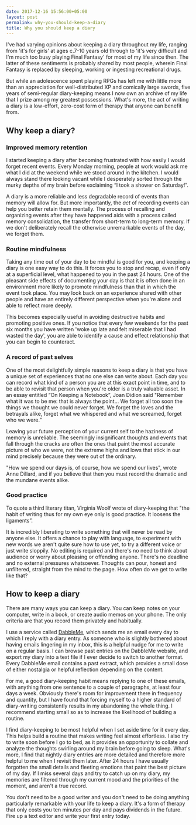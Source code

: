 ```yaml
---
date: 2017-12-16 15:56:00+05:00
layout: post
permalink: why-you-should-keep-a-diary
title: Why you should keep a diary
---
```


I've had varying opinions about keeping a diary throughout my life, ranging from 'it's for girls' at ages c.7-10 years old through to 'it's very difficult and I'm much too busy playing Final Fantasy' for most of my life since then. The latter of these sentiments is probably shared by most people, wherein Final Fantasy is replaced by sleeping, working or ingesting recreational drugs. 

But while an adolescence spent playing RPGs has left me with little more than an appreciation for well-distributed XP and comically large swords, five years of semi-regular diary-keeping means I now own an archive of my life that I prize among my greatest possessions. What's more, the act of writing a diary is a low-effort, zero-cost form of therapy that anyone can benefit from.

## Why keep a diary?

### Improved memory retention

I started keeping a diary after becoming frustrated with how easily I would forget recent events. Every Monday morning, people at work would ask me what I did at the weekend while we stood around in the kitchen. I would always stand there looking vacant while I desperately sorted through the murky depths of my brain before exclaiming “I took a shower on Saturday!”.

A diary is a more reliable and less degradable record of events than memory will allow for. But more importantly, the _act_ of recording events can help you better retain them mentally. The process of recalling and organizing events after they have happened aids with a process called memory consolidation, the transfer from short-term to long-term memory. If we don't deliberately recall the otherwise unremarkable events of the day, we forget them. 

### Routine mindfulness

Taking any time out of your day to be mindful is good for you, and keeping a diary is one easy way to do this. It forces you to stop and recap, even if only at a superficial level, what happened to you in the past 24 hours. One of the pleasant side effects of documenting your day is that it is often done in an environment more likely to promote mindfulness than that in which the event took place. You may look back on an experience shared with other people and have an entirely different perspective when you're alone and able to reflect more deeply.

This becomes especially useful in avoiding destructive habits and promoting positive ones. If you notice that every few weekends for the past six months you have written 'woke up late and felt miserable that I had wasted the day', you are able to identify a cause and effect relationship that you can begin to counteract.

### A record of past selves

One of the most delightfully simple reasons to keep a diary is that you have a unique set of experiences that no one else can write about. Each day you can record what kind of a person you are at this exact point in time, and to be able to revisit that person when you're older is a truly valuable asset. In an essay entitled “On Keeping a Notebook”, Joan Didion said "Remember what it was to be me: that is always the point… We forget all too soon the things we thought we could never forget. We forget the loves and the betrayals alike, forget what we whispered and what we screamed, forget who we were.”

Leaving your future perception of your current self to the haziness of memory is unreliable. The seemingly insignificant thoughts and events that fall through the cracks are often the ones that paint the most accurate picture of who we were, not the extreme highs and lows that stick in our mind precisely because they were out of the ordinary. 

"How we spend our days is, of course, how we spend our lives", wrote Anne Dillard, and if you believe that then you must record the dramatic and the mundane events alike.

### Good practice

To quote a third literary titan, Virginia Woolf wrote of diary-keeping that "the habit of writing thus for my own eye only is good practice. It loosens the ligaments”. 

It is incredibly liberating to write something that will never be read by anyone else. It offers a chance to play with language, to experiment with new words we aren't quite sure how to use yet, to try a different voice or just write sloppily. No editing is required and there's no need to think about audience or worry about pleasing or offending anyone. There's no deadline and no external pressures whatsoever. Thoughts can pour, honest and unfiltered, straight from the mind to the page. How often do we get to write like that?

## How to keep a diary

There are many ways you can keep a diary. You can keep notes on your computer, write in a book, or create audio memos on your phone. The only criteria are that you record them privately and habitually.

I use a service called [DabbleMe](https://dabble.me/), which sends me an email every day to which I reply with a diary entry. As someone who is slightly bothered about having emails lingering in my inbox, this is a helpful nudge for me to write on a regular basis. I can browse past entries on the DabbleMe website, and export my diary into a text file if I ever decide to switch to another format. Every DabbleMe email contains a past extract, which provides a small dose of either nostalgia or helpful reflection depending on the content. 

For me, a good diary-keeping habit means replying to one of these emails, with anything from one sentence to a couple of paragraphs, at least four days a week. Obviously there's room for improvement there in frequency and quantity, but I have found that forcing myself to a higher standard of diary-writing consistently results in my abandoning the whole thing. I recommend starting small so as to increase the likelihood of building a routine.

I find diary-keeping to be most helpful when I set aside time for it every day. This helps build a routine that makes writing feel almost effortless. I also try to write soon before I go to bed, as it provides an opportunity to collate and analyze the thoughts swirling around my brain before going to sleep. What's more, I find that nightly diary entries are more detailed and therefore more helpful to me when I revisit them later. After 24 hours I have usually forgotten the small details and fleeting emotions that paint the best picture of my day. If I miss several days and try to catch up on my diary, my memories are filtered through my current mood and the priorities of the moment, and aren't a true record.

You don't need to be a good writer and you don't need to be doing anything particularly remarkable with your life to keep a diary. It's a form of therapy that only costs you ten minutes per day and pays dividends in the future. Fire up a text editor and write your first entry today.
